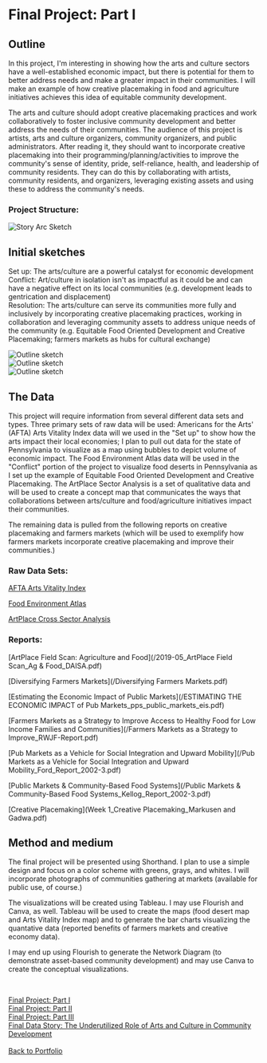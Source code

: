 <h1> Final Project: Part I </h1>

<h2>Outline</h2>

In this project, I'm interesting in showing how the arts and culture sectors have a well-established economic impact, but there is potential for them to better address needs and make a greater impact in their communities. I will make an example of how creative placemaking in food and agriculture initiatives achieves this idea of equitable community development. 

The arts and culture should adopt creative placemaking practices and work collaboratively to foster inclusive community development and better address the needs of their communities. The audience of this project is artists, arts and culture organizers, community organizers, and public administrators. After reading it, they should want to incorporate creative placemaking into their programming/planning/activities to improve the community's sense of identity, pride, self-reliance, health, and leadership of community residents. They can do this by collaborating with artists, community residents, and organizers, leveraging existing assets and using these to address the community's needs. 

<h3>Project Structure:</h3>

![Story Arc Sketch](/File_000.jpeg)


<h2>Initial sketches</h2>

Set up: The arts/culture are a powerful catalyst for economic development <br>
Conflict: Art/culture in isolation isn't as impactful as it could be and can have a negative effect on its local communities (e.g. development leads to gentrication and displacement)<br>
Resolution: The arts/culture can serve its communities more fully and inclusively by incorporating creative placemaking practices, working in collaboration and leveraging community assets to address unique needs of the community (e.g. Equitable Food Oriented Development and Creative Placemaking; farmers markets as hubs for cultural exchange)

![Outline sketch](/File_002.jpeg) <br>
![Outline sketch](/File_001.jpeg) <br>
![Outline sketch](/File_003.jpeg) <br>


<h2>The Data</h2>

This project will require information from several different data sets and types. Three primary sets of raw data will be used: Americans for the Arts' (AFTA) Arts Vitality Index data will we used in the "Set up" to show how the arts impact their local economies; I plan to pull out data for the state of Pennsylvania to visualize as a map using bubbles to depict volume of economic impact. The Food Environment Atlas data will be used in the "Conflict" portion of the project to visualize food deserts in Pennsylvania as I set up the example of Equitable Food Oriented Development and Creative Placemaking. The ArtPlace Sector Analysis is a set of qualitative data and will be used to create a concept map that communicates the ways that collaborations between arts/culture and food/agriculture initiatives impact their communities. 

The remaining data is pulled from the following reports on creative placemaking and farmers markets (which will be used to exemplify how farmers markets incorporate creative placemaking and improve their communities.)

<h3>Raw Data Sets:</h3> 

[AFTA Arts Vitality Index](/36984-0001-Data.xlsx)

[Food Environment Atlas](/FoodEnvironmentAtlas.xls)

[ArtPlace Cross Sector Analysis](/2020-12_ArtPlace-Cross-Sector-Analysis_FINAL.xlsx)


<h3>Reports:</h3> 

[ArtPlace Field Scan: Agriculture and Food](/2019-05_ArtPlace Field Scan_Ag & Food_DAISA.pdf)

[Diversifying Farmers Markets](/Diversifying Farmers Markets.pdf)

[Estimating the Economic Impact of Public Markets](/ESTIMATING THE ECONOMIC IMPACT of Pub Markets_pps_public_markets_eis.pdf)

[Farmers Markets as a Strategy to Improve Access to Healthy Food for Low Income Families and Communities](/Farmers Markets as a Strategy to Improve_RWJF-Report.pdf)

[Pub Markets as a Vehicle for Social Integration and Upward Mobility](/Pub Markets as a Vehicle for Social Integration and Upward Mobility_Ford_Report_2002-3.pdf)

[Public Markets & Community-Based Food Systems](/Public Markets & Community-Based Food Systems_Kellog_Report_2002-3.pdf)

[Creative Placemaking](Week 1_Creative Placemaking_Markusen and Gadwa.pdf)


<h2>Method and medium</h2>

The final project will be presented using Shorthand. I plan to use a simple design and focus on a color scheme with greens, grays, and whites. I will incorporate photographs of communities gathering at markets (available for public use, of course.) 

The visualizations will be created using Tableau. I may use Flourish and Canva, as well. Tableau will be used to create the maps (food desert map and Arts Vitality Index map) and to generate the bar charts visualizing the quantative data (reported benefits of farmers markets and creative economy data). 

I may end up using Flourish to generate the Network Diagram (to demonstrate asset-based community development) and may use Canva to create the conceptual visualizations. 

<br>

[Final Project: Part I](/final_project_ptI_Crittenden.md)
<br>
[Final Project: Part II](/final_project_ptII_Crittenden.md)
<br>
[Final Project: Part III](/final_project_ptIII_Crittenden.md)
<br>
[Final Data Story: The Underutilized Role of Arts and Culture in Community Development](https://carnegiemellon.shorthandstories.com/the-underutilized-role-of-arts-and-culture-in-community-development/index.html)
<br>
<br>
[Back to Portfolio](/portfolio)
